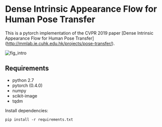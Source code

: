 # Dense Intrinsic Appearance Flow for Human Pose Transfer

This is a pytorch implementation of the CVPR 2019 paper [Dense Intrinsic Appearance Flow for Human Pose Transfer] (http://mmlab.ie.cuhk.edu.hk/projects/pose-transfer/).

![fig_intro](imgs/fig_intro.jpg)

## Requirements
- python 2.7
- pytorch (0.4.0)
- numpy
- scikit-image
- tqdm

Install dependencies:
```
pip install -r requirements.txt
```
